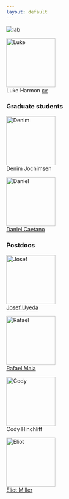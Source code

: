 ```yaml
---
layout: default
---
```


![lab](../images/lab_meeting.jpg)

<img src="../images/luke.jpg" alt="Luke" style="width: 128px;"/><br>
Luke Harmon <a href="../assets/harmonCvMay15.pdf"> cv </a>

### Graduate students
<img src="../images/denim.jpg" alt="Denim" style="width: 128px;"/><br>
Denim Jochimsen

<img src="../images/daniel.jpg" alt="Daniel" style="width: 128px;"/><br>
<a href="http://caetanods.weebly.com/">Daniel Caetano</a>

### Postdocs

<img src="../images/josef.jpg" alt="Josef" style="width: 128px;"/><br>
<a href="http://uyedaj.github.io/">Josef Uyeda</a>

<img src="../images/rafael.jpg" alt="Rafael" style="width: 128px;"/><br>
<a href="http://rafaelmaia.net/">Rafael Maia</a>

<img src="../images/cody.jpg" alt="Cody" style="width: 128px;"/><br>
Cody Hinchliff

<img src="../images/eliot.jpg" alt="Eliot" style="width: 128px;"/><br>
<a href="http://www.umsl.edu/~emmq7/">Eliot Miller</a>
